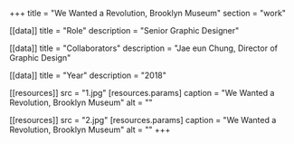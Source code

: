 +++
title = "We Wanted a Revolution, Brooklyn Museum"
section = "work"

[[data]]
title = "Role"
description = "Senior Graphic Designer"

[[data]]
title = "Collaborators"
description = "Jae eun Chung, Director of Graphic Design"

[[data]]
title = "Year"
description = "2018"

[[resources]]
src = "1.jpg"
[resources.params]
caption = "We Wanted a Revolution, Brooklyn Museum"
alt = ""

[[resources]]
src = "2.jpg"
[resources.params]
caption = "We Wanted a Revolution, Brooklyn Museum"
alt = ""
+++

